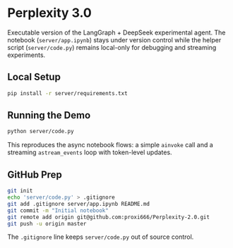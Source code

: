 # Perplexity 3.0

Executable version of the LangGraph + DeepSeek experimental agent. The notebook (`server/app.ipynb`) stays under version control while the helper script (`server/code.py`) remains local-only for debugging and streaming experiments.

## Local Setup

```bash
pip install -r server/requirements.txt
```

## Running the Demo

```bash
python server/code.py
```

This reproduces the async notebook flows: a simple `ainvoke` call and a streaming `astream_events` loop with token-level updates.

## GitHub Prep

```bash
git init
echo 'server/code.py' > .gitignore
git add .gitignore server/app.ipynb README.md
git commit -m "Initial notebook"
git remote add origin git@github.com:proxi666/Perplexity-2.0.git
git push -u origin master
```

The `.gitignore` line keeps `server/code.py` out of source control.
